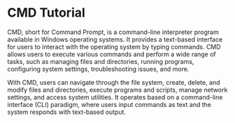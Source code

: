 # CMD Tutorial
CMD, short for Command Prompt, is a command-line interpreter program available in Windows operating systems. It provides a text-based interface for users to interact with the operating system by typing commands. CMD allows users to execute various commands and perform a wide range of tasks, such as managing files and directories, running programs, configuring system settings, troubleshooting issues, and more.
 
With CMD, users can navigate through the file system, create, delete, and modify files and directories, execute programs and scripts, manage network settings, and access system utilities. It operates based on a command-line interface (CLI) paradigm, where users input commands as text and the system responds with text-based output.
